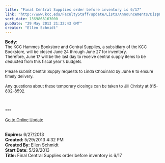 ```yaml
---
title: "Final Central Supplies order before inventory is 6/17"
link: "http://www.kcc.edu/FacultyStaff/update/Lists/Announcements/DispForm.aspx?ID=1128"
sort_date: 1369863163000
pubDate: "29 May 2013 21:32:43 GMT"
creator: "Ellen Schmidt"
---
```


<div><b>Body:</b> <div class="ExternalClassC07B87DCB20542988366395E54A2EFCA"><div><font size="2">The KCC Hammes Bookstore and Central Supplies, a subsidiary of the KCC Bookstore, will be closed June 24 through June 27 for inventory. <br /></font></div>
<div><font size="2">Therefore, June 17 will be the last day to receive central supply items to be deducted from this fiscal year's budgets.</font></div><font size="2">
<div><br />Please submit Central Supply requests to Linda Chouinard by June 6 to ensure timely delivery. </div>
<div><br />Any questions about these temporary closings can be taken to Jill Christy at 815-802-8592. <br /></div></font>
<div>
<div>
<div><font size="2"></font> </div>
<div><font size="2"></font> </div>
<div>
<p><font size="2">***</font></p>
<p><a href="/FacultyStaff/update/Pages/dailyupdate.aspx"><font size="2">Go to Online Update</font></a></p></div></div>
<div> </div></div></div></div>
<div><b>Expires:</b> 6/27/2013</div>
<div><b>Created:</b> 5/29/2013 4:32 PM</div>
<div><b>Created By:</b> Ellen Schmidt</div>
<div><b>Start Date:</b> 5/29/2013</div>
<div><b>Title:</b> Final Central Supplies order before inventory is 6/17</div>
